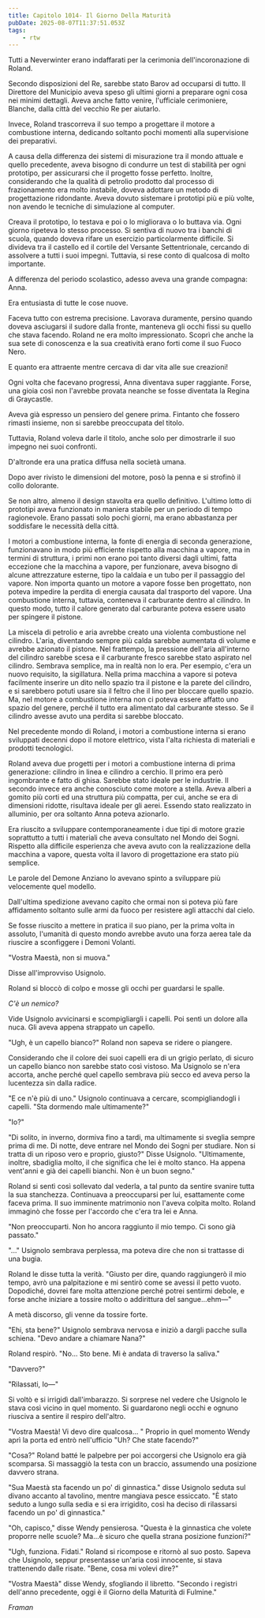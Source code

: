 ```yaml
---
title: Capitolo 1014- Il Giorno Della Maturità
pubDate: 2025-08-07T11:37:51.053Z
tags:
    - rtw
---
```



Tutti a Neverwinter erano indaffarati per la cerimonia dell'incoronazione di Roland.


Secondo disposizioni del Re, sarebbe stato Barov ad occuparsi di tutto. Il Direttore del Municipio aveva speso gli ultimi giorni a preparare ogni cosa nei minimi dettagli. Aveva anche fatto venire, l'ufficiale cerimoniere, Blanche, dalla città del vecchio Re per aiutarlo.


Invece, Roland trascorreva il suo tempo a progettare il motore a combustione interna, dedicando soltanto pochi momenti alla supervisione dei preparativi.


A causa della differenza dei sistemi di misurazione tra il mondo attuale e quello precedente, aveva bisogno di condurre un test di stabilità per ogni prototipo, per assicurarsi che il progetto fosse perfetto. Inoltre, considerando che la qualità di petrolio prodotto dal processo di frazionamento era molto instabile, doveva adottare un metodo di progettazione ridondante. Aveva dovuto sistemare i prototipi più e più volte, non avendo le tecniche di simulazione al computer.


Creava il prototipo, lo testava e poi o lo migliorava o lo buttava via. Ogni giorno ripeteva lo stesso processo. Si sentiva di nuovo tra i banchi di scuola, quando doveva rifare un esercizio particolarmente difficile. Si divideva tra il castello ed il cortile del Versante Settentrionale, cercando di assolvere a tutti i suoi impegni.  Tuttavia, si rese conto di qualcosa di molto importante.


A differenza del periodo scolastico, adesso aveva una grande compagna: Anna.


Era entusiasta di tutte le cose nuove.


Faceva tutto con estrema precisione. Lavorava duramente, persino quando doveva asciugarsi il sudore dalla fronte, manteneva gli occhi fissi su quello che stava facendo. Roland ne era molto impressionato. Scoprì che anche la sua sete di conoscenza e la sua creatività erano forti come il suo Fuoco Nero.


E quanto era attraente mentre cercava di dar vita alle sue creazioni!


Ogni volta che facevano progressi, Anna diventava super raggiante. Forse, una gioia così non l'avrebbe provata neanche se fosse diventata la Regina di Graycastle.


Aveva già espresso un pensiero del genere prima. Fintanto che fossero rimasti insieme, non si sarebbe preoccupata del titolo.


Tuttavia, Roland voleva darle il titolo, anche solo per dimostrarle il suo impegno nei suoi confronti.


D'altronde era una pratica diffusa nella società umana.


Dopo aver rivisto le dimensioni del motore, posò la penna e si strofinò il collo dolorante.


Se non altro, almeno il design stavolta era quello definitivo. L'ultimo lotto di prototipi aveva funzionato in maniera stabile per un periodo di tempo ragionevole. Erano passati solo pochi giorni, ma erano abbastanza per soddisfare le necessità della città.


I motori a combustione interna, la fonte di energia di seconda generazione, funzionavano in modo più efficiente rispetto alla macchina a vapore, ma in termini di struttura, i primi non erano poi tanto diversi dagli ultimi, fatta eccezione che la macchina a vapore, per funzionare, aveva bisogno di alcune attrezzature esterne, tipo la caldaia e un tubo per il passaggio del vapore. Non importa quanto un motore a vapore fosse ben progettato, non poteva impedire la perdita di energia causata dal trasporto del vapore. Una combustione interna, tuttavia, conteneva il carburante dentro al cilindro. In questo modo, tutto il calore generato dal carburante poteva essere usato per spingere il pistone.


La miscela di petrolio e aria avrebbe creato una violenta combustione nel cilindro. L'aria, diventando sempre più calda sarebbe aumentata di volume e avrebbe azionato il pistone. Nel frattempo, la pressione dell'aria all'interno del cilindro sarebbe scesa e il carburante fresco sarebbe stato aspirato nel cilindro. Sembrava semplice, ma in realtà non lo era. Per esempio, c'era un nuovo requisito, la sigillatura. Nella prima macchina a vapore si poteva facilmente inserire un dito nello spazio tra il pistone e la parete del cilindro, e si sarebbero potuti usare sia il feltro che il lino per bloccare quello spazio. Ma, nel motore a combustione interna non ci poteva essere affatto uno spazio del genere, perché il tutto era alimentato dal carburante stesso. Se il cilindro avesse avuto una perdita si sarebbe bloccato.


Nel precedente mondo di Roland, i motori a combustione interna si erano sviluppati decenni dopo il motore elettrico, vista l'alta richiesta di materiali e prodotti tecnologici.


Roland aveva due progetti per i motori a combustione interna di prima generazione: cilindro in linea e cilindro a cerchio. Il primo era però ingombrante e fatto di ghisa. Sarebbe stato ideale per le industrie. Il secondo invece era anche conosciuto come motore a stella. Aveva alberi a gomito più corti ed una struttura più compatta, per cui, anche se era di dimensioni ridotte, risultava ideale per gli aerei. Essendo stato realizzato in alluminio, per ora soltanto Anna poteva azionarlo.


Era riuscito a sviluppare contemporaneamente i due tipi di motore grazie soprattutto a tutti i materiali che aveva consultato nel Mondo dei Sogni. Rispetto alla difficile esperienza che aveva avuto con la realizzazione della macchina a vapore, questa volta il lavoro di progettazione era stato più semplice.


Le parole del Demone Anziano lo avevano spinto a sviluppare più velocemente quel modello.


Dall'ultima spedizione avevano capito che ormai non si poteva più fare affidamento soltanto sulle armi da fuoco per resistere agli attacchi dal cielo.


Se fosse riuscito a mettere in pratica il suo piano, per la prima volta in assoluto, l'umanità di questo mondo avrebbe avuto una forza aerea tale da riuscire a sconfiggere i Demoni Volanti.


"Vostra Maestà, non si muova."


Disse all'improvviso Usignolo.


Roland si bloccò di colpo e mosse gli occhi per guardarsi le spalle.


<em>C'è un nemico?</em>


Vide Usignolo avvicinarsi e scompigliargli i capelli. Poi sentì un dolore alla nuca. Gli aveva appena strappato un capello.


"Ugh, è un capello bianco?" Roland non sapeva se ridere o piangere.


Considerando che il colore dei suoi capelli era di un grigio perlato, di sicuro un capello bianco non sarebbe stato così vistoso. Ma Usignolo se n'era accorta, anche perché quel capello sembrava più secco ed aveva perso la lucentezza sin dalla radice.


"E ce n'è più di uno." Usignolo continuava a cercare, scompigliandogli i capelli. "Sta dormendo male ultimamente?"


"Io?"


"Di solito, in inverno, dormiva fino a tardi, ma ultimamente si sveglia sempre prima di me. Di notte, deve entrare nel Mondo dei Sogni per studiare. Non si tratta di un riposo vero e proprio, giusto?" Disse Usignolo.  "Ultimamente, inoltre, sbadiglia molto, il che significa che lei è molto stanco. Ha appena vent'anni e già dei capelli bianchi. Non è un buon segno."


Roland si sentì così sollevato dal vederla, a tal punto da sentire svanire tutta la sua stanchezza. Continuava a preoccuparsi per lui, esattamente come faceva prima. Il suo imminente matrimonio non l'aveva colpita molto. Roland immaginò che fosse per l'accordo che c'era tra lei e Anna.


"Non preoccuparti. Non ho ancora raggiunto il mio tempo. Ci sono già passato."


"..." Usignolo sembrava perplessa, ma poteva dire che non si trattasse di una bugia.


Roland le disse tutta la verità. "Giusto per dire, quando raggiungerò il mio tempo, avrò una palpitazione e mi sentirò come se avessi il petto vuoto. Dopodiché, dovrei fare molta attenzione perché potrei sentirmi debole, e forse anche iniziare a tossire molto o addirittura del sangue...ehm—"


A metà discorso, gli venne da tossire forte.


"Ehi, sta bene?" Usignolo sembrava nervosa e iniziò a dargli pacche sulla schiena. "Devo andare a chiamare Nana?"


Roland respirò. "No... Sto bene. Mi è andata di traverso la saliva."


"Davvero?"


"Rilassati, Io—"


Si voltò e si irrigidì dall'imbarazzo. Si sorprese nel vedere che Usignolo le stava così vicino in quel momento. Si guardarono negli occhi e ognuno riusciva a sentire il respiro dell'altro.


"Vostra Maestà! Vi devo dire qualcosa... " Proprio in quel momento Wendy aprì la porta ed entrò nell'ufficio "Uh? Che state facendo?"


"Cosa?" Roland batté le palpebre per poi accorgersi che Usignolo era già scomparsa. Si massaggiò la testa con un braccio, assumendo una posizione davvero strana.


"Sua Maestà sta facendo un po' di ginnastica." disse Usignolo seduta sul divano accanto al tavolino, mentre mangiava pesce essiccato. "È stato seduto a lungo sulla sedia e si era irrigidito, così ha deciso di rilassarsi facendo un po' di ginnastica."


"Oh, capisco," disse Wendy pensierosa. "Questa è la ginnastica che volete proporre nelle scuole? Ma...è sicuro che quella strana posizione funzioni?"


"Ugh, funziona. Fidati." Roland si ricompose e ritornò al suo posto. Sapeva che Usignolo, seppur presentasse un'aria così innocente, si stava trattenendo dalle risate. "Bene, cosa mi volevi dire?"


"Vostra Maestà" disse Wendy, sfogliando il libretto. "Secondo i registri dell'anno precedente, oggi è il Giorno della Maturità di Fulmine."




<em>Framan</em>
                                


                                



